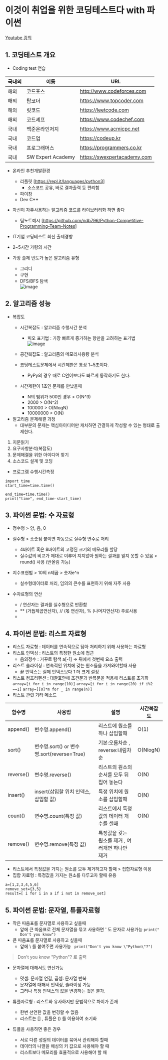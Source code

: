 # 이것이 취업을 위한 코딩테스트다 with 파이썬
[Youtube 강의](https://www.youtube.com/watch?v=Mf0pYO8VAZk&list=PLVsNizTWUw7H9_of5YCB0FmsSc-K44y81)

## 1. 코딩테스트 개요
- Coding test 연습

|국내외|이름|URL|
|---|---|---|
|해외|코드포스|http://www.codeforces.com|
|해외|탑코더|https://www.topcoder.com|
|해외|릿코드|https://leetcode.com|
|해외|코드셰프|https://www.codechef.com|
|국내|백준온라인저지|https://www.acmicpc.net|
|국내|코드업|https://codeup.kr|
|국내|프로그래머스|https://programmers.co.kr|
|국내|SW Expert Academy|https://swexpertacademy.com|

- 온라인 추천개발환경
  - 리플릿 [https://repl.it/languages/python3]
    - 소스코드 공유, 바로 결과출력 등 편리함
  - 파이참
  - Dev C++
- 자신이 자주사용하는 알고리즘 코드를 라이브러리화 하면 좋다
  - 팀노트예시 [https://github.com/ndb796/Python-Competitive-Programming-Team-Notes]

- IT기업 코딩테스트 최신 출제경향
 - 2~5시간 가량의 시간
 - 가장 출제 빈도가 높은 알고리즘 유형
   - 그리디
   - 구현
   - DFS/BFS 탐색\
  ![image](https://user-images.githubusercontent.com/70633080/123612405-773ca580-d83d-11eb-877b-fdd205a81174.png)

## 2. 알고리즘 성능
- 복잡도
  - 시간복잡도 : 알고리즘 수행시간 분석
    - 빅오 표기법 : 가장 빠르게 증가하는 항만을 고려하는 표기법\
    ![image](https://user-images.githubusercontent.com/70633080/123613201-309b7b00-d83e-11eb-9252-81e2f3b25c12.png)
  - 공간복잡도 : 알고리즘의 메모리사용량 분석
  - 코딩테스트문제에서 시간제한은 통상 1~5초이다.
    - PyPy의 경우 때로 C언어보다도 빠르게 동작하기도 한다.

  - 시간제한이 1초인 문제를 만났을때
    - N의 범위가 500인 경우 > O(N^3)
    - 2000 > O(N^2)
    - 100000 > O(NlogN)
    - 10000000 > O(N)
- 알고리즘 문제해결 과정
  - 대부분의 문제는 핵심아이디어만 캐치하면 간결하게 작성할 수 있는 형태로 출제한다.
1. 지문읽기 
2. 요구사항분석(복잡도)
3. 문제해결을 위한 아이디어 찾기
4. 소스코드 설계 및 코딩

- 프로그램 수행시간측정
```
import time
start_time=time.time()

end_time=time.time()
print("time", end_time-start_time)
```
## 3. 파이썬 문법: 수 자료형
- 정수형 > 양, 음, 0
- 실수형 > 소숫점 붙이면 자동으로 실수형 변수로 처리
  - 4바이트 혹은 8바이트의 고정된 크기의 메모리를 할당
  - 실수값의 비교가 제대로 이루어 지지않아 원하는 결과를 얻지 못할 수 있음 > round() 사용 (반올림 가능)
- 지수표현법 > 10의 n제곱 > 숫자e^n
  - 실수형데이터로 처리, 임의의 큰수를 표현하기 위해 자주 사용

- 수자료형의 연산
  - / 연산자는 결과를 실수형으로 반환함
  - ** (거듭제곱연산자), // (몫 연산자), % (나머지연산자) 주로사용
  - 
  
## 4. 파이썬 문법: 리스트 자료형
- 리스트 자료형 : 데이터를 연속적으로 담아 처리하기 위해 사용하는 자료형
- 리스트 인덱싱 : 리스트의 특정한 원소에 접근
  - 음의정수 : 거꾸로 탐색 a[-1] => 뒤에서 첫번째 요소 출력
- 리스트 슬라이싱 : 연속적인 위치에 갖는 원소들을 가져와야할때 사용
  - 끝 인덱스는 실제 인덱스보다 1 더 크게 설정
- 리스트 컴프리헨션 : 대괄호안에 조건문과 반복문을 적용해 리스트를 초기화
``` array=[i for i in range(10)] ```
``` array=[i for i in range(20) if i%2 ==1] ```
``` array=[[0]*m for _ in range(n)] ```
- 리스트 관련 기타 메소드

|함수명|사용법|설명|시간복잡도|
|---|---|---|---|
|append()|변수명.append()|리스트에 원소를 하나 삽입할때|O(1)|
|sort()|변수명.sort() or 변수명.sort(reverse=True)|기본:오름차순 , reverse:내림차순|O(NlogN)|
|reverse()|변수명.reverse()|리스트의 원소의 순서를 모두 뒤집어 놓는다|O(N)|
|insert()|insert(삽입할 위치 인덱스, 삽입할 값)|특정 위치에 원소를 삽입할때|O(N)|
|count()|변수명.count(특정 값)|리스트에서 특정값의 데이터 개수를 셀때|O(N)|
|remove()|변수명.remove(특정 값)|특정값을 갖는 원소를 제거 , 여러개면 하나만 제거|

- 리스트에서 특정값을 가지는 원소를 모두 제거하고자 할때 > 집합자료형 이용
- 집합 자료형 : 특정값을 가지는 원소를 다루고자 할때 유용
```
a=[1,2,3,4,5,6]
remove_set={3,5}
result=[ i for i in a if i not in remove_set]
```
## 5. 파이썬 문법: 문자열, 튜플자료형
- 작은 따옴표를 문자열로 사용하고 싶을때
  - 앞에 큰 따옴표로 전체 문자열을 묶고 사용하면 ' 도 문자로 사용가능
``` print(" Don't you know") ```
- 큰 따옴표를 문자열로 사용하고 싶을때
  - 앞에 \ 를 붙여주면 사용가능
``` print("Don't you know \"Python\"?")```
> Don't you know "Python"? 로 출력
- 문자열에 대해서도 연산가능
  - 덧셈: 문자열 연결, 곱셈: 문자열 반복 
  - 문자열에 대해서 인덱싱, 슬라이싱 가능
  - 그러나 특정 인덱스의 값을 변경하는 것은 불가.

- 튜플자료형 : 리스트와 유사하지만 문법적으로 차이가 존재
  - 한번 선언한 값을 변경할 수 없음
  - 리스트는 [] , 튜플은 () 를 이용하여 초기화
- 튜플을 사용하면 좋은 경우
  - 서로 다른 성질의 데이터를 묶어서 관리해야 할때
  - 데이터의 나열을 해싱의 키 값으로 사용해야 할 때
  - 리스트보다 메모리를 효율적으로 사용해야 할 때

